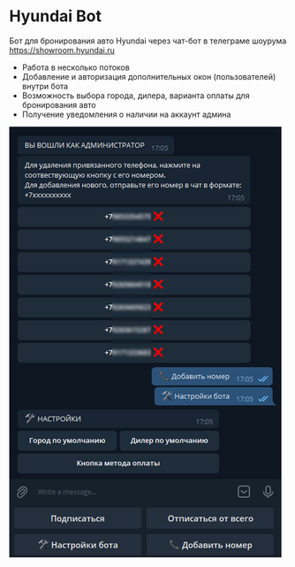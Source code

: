 # Hyundai Bot
Бот для бронирования авто Hyundai через чат-бот в телеграме шоурума https://showroom.hyundai.ru
- Работа в несколько потоков
- Добавление и авторизация дополнительных окон (пользователей) внутри бота
- Возможность выбора города, дилера, варианта оплаты для бронирования авто
- Получение уведомления о наличии на аккаунт админа

 ![Telegram](https://github.com/yozuul/hyundai-bot/blob/main/bot.jpg)
